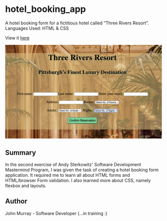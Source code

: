# hotel_booking_app

 A hotel booking form for a fictitious hotel called “Three Rivers Resort”. 
 Languages Used:  HTML & CSS

View it [here]()

![My Image](assets/Three_Rivers_Screenshot.png)

## Summary
In the second exercise of Andy Sterkowitz' Software Development Mastermind Program, I was given the task of creating a hotel booking form application.
It required me to learn all about HTML forms and HTML/browser Form validation.
I also learned more about CSS, namely flexbox and layouts.


## Author
John Murray - Software Developer (...in training :)

